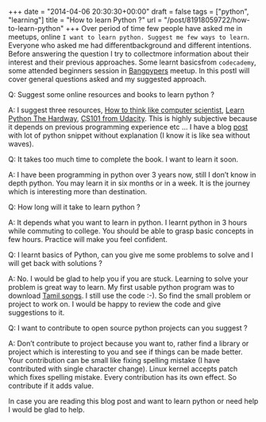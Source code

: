 
+++
date = "2014-04-06 20:30:30+00:00"
draft = false
tags = ["python", "learning"]
title = "How to learn Python ?"
url = "/post/81918059722/how-to-learn-python"
+++
Over period of time few people have asked me in meetups, online `` I want
to learn python. Suggest me few ways to learn ``. Everyone who asked me had differentbackground and different intentions. Before answering the question I try to collectmore information about their interest and their previous approaches. Some learnt basicsfrom `` codecademy ``, some attended beginners session in <a href="http://www.meetup.com/bangpypers/" target="_blank">Bangpypers</a> meetup. In this postI will cover general questions asked and my suggested approach.

Q: Suggest some online resources and books to learn python ?

A: I suggest three resources, <a href="http://www.openbookproject.net/thinkcs/python/english2e/" target="_blank">How to think like computer scientist</a>, <a href="http://learnpythonthehardway.org/" target="_blank">Learn Python The Hardway</a>, <a href="https://www.udacity.com/course/cs101" target="_blank">CS101 from Udacity</a>. This is highly subjective because it depends on previous programming experience etc … I have a blog  <a href="http://kracekumar.com/post/71171551647/introduction-to-python" target="_blank">post</a> with lot of python snippet without  explanation (I know it is like sea without waves).

Q: It takes too much time to complete the book. I want to learn it soon.

A: I have been programming in python over 3 years now, still I don’t know in depth python.  You may learn it in six months or in a week. It is the journey which is interesting more than destination.

Q: How long will it take to learn python ?

A: It depends what you want to learn in python. I learnt python in 3 hours while commuting to college. You should be able to grasp basic concepts in few hours. Practice will make you feel confident.

Q: I learnt basics of Python, can you give me some problems to solve and I will get back with solutions ?

A: No. I would be glad to help you if you are stuck. Learning to solve your problem is great way to learn. My first usable python program was to download <a href="https://github.com/kracekumar/song-fetcher" target="_blank">Tamil songs</a>. I still use the code :-). So find the small problem or project to work on. I would be happy to review the code and give suggestions to it.

Q: I want to contribute to open source python projects can you suggest ?

A: Don’t contribute to project because you want to, rather find a library or project which is interesting to you and see if things can be made better. Your contribution can be small like fixing spelling mistake (I have contributed with single character change). Linux kernel accepts patch which fixes spelling mistake. Every contribution has its own effect. So contribute if it adds value.

In case you are reading this blog post and want to learn python or need help I would be glad to help.
